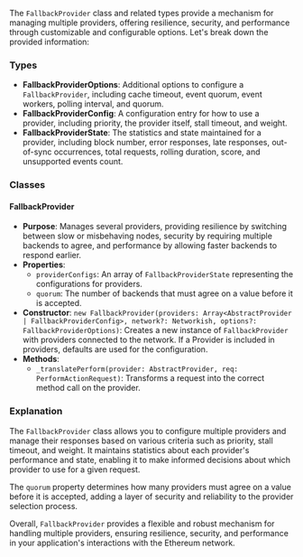 The `FallbackProvider` class and related types provide a mechanism for managing multiple providers, offering resilience, security, and performance through customizable and configurable options. Let's break down the provided information:

### Types

- **FallbackProviderOptions**: Additional options to configure a `FallbackProvider`, including cache timeout, event quorum, event workers, polling interval, and quorum.
- **FallbackProviderConfig**: A configuration entry for how to use a provider, including priority, the provider itself, stall timeout, and weight.
- **FallbackProviderState**: The statistics and state maintained for a provider, including block number, error responses, late responses, out-of-sync occurrences, total requests, rolling duration, score, and unsupported events count.

### Classes

#### FallbackProvider

- **Purpose**: Manages several providers, providing resilience by switching between slow or misbehaving nodes, security by requiring multiple backends to agree, and performance by allowing faster backends to respond earlier.
- **Properties**:
  - `providerConfigs`: An array of `FallbackProviderState` representing the configurations for providers.
  - `quorum`: The number of backends that must agree on a value before it is accepted.
- **Constructor**: `new FallbackProvider(providers: Array<AbstractProvider | FallbackProviderConfig>, network?: Networkish, options?: FallbackProviderOptions)`: Creates a new instance of `FallbackProvider` with providers connected to the network. If a Provider is included in providers, defaults are used for the configuration.
- **Methods**:
  - `_translatePerform(provider: AbstractProvider, req: PerformActionRequest)`: Transforms a request into the correct method call on the provider.

### Explanation

The `FallbackProvider` class allows you to configure multiple providers and manage their responses based on various criteria such as priority, stall timeout, and weight. It maintains statistics about each provider's performance and state, enabling it to make informed decisions about which provider to use for a given request.

The `quorum` property determines how many providers must agree on a value before it is accepted, adding a layer of security and reliability to the provider selection process.

Overall, `FallbackProvider` provides a flexible and robust mechanism for handling multiple providers, ensuring resilience, security, and performance in your application's interactions with the Ethereum network.
